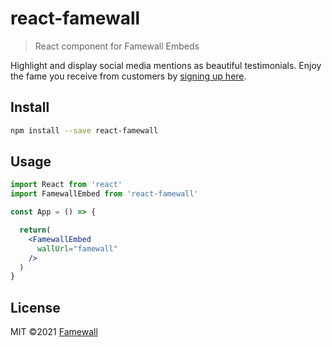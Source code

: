 # react-famewall

> React component for Famewall Embeds

Highlight and display social media mentions as beautiful testimonials. Enjoy the fame you receive from customers by [signing up here](https://famewall.io).

## Install

```bash
npm install --save react-famewall
```

## Usage

```jsx
import React from 'react'
import FamewallEmbed from 'react-famewall'

const App = () => {

  return(
    <FamewallEmbed
      wallUrl="famewall"
    />
  )
}
```

## License

MIT ©2021 [Famewall](https://famewall.io)
